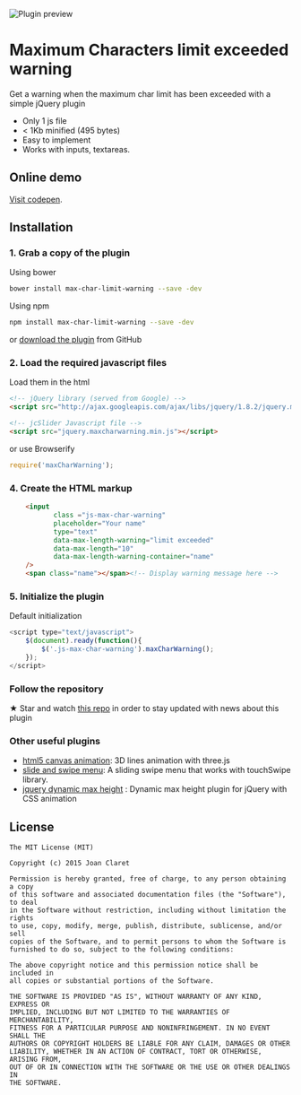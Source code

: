 
![Plugin preview](http://joanclaret.github.io/host/max-char-limit-warning.png)

Maximum Characters limit exceeded warning
========================================
Get a warning when the maximum char limit has been exceeded with a simple jQuery plugin

* Only 1 js file
* < 1Kb minified (495 bytes)
* Easy to implement
* Works with inputs, textareas.

Online demo
-----------

[Visit codepen](http://codepen.io/joanclaret/pen/XmwLVP).


Installation
-----------

### 1. Grab a copy of the plugin

Using bower

```bash
bower install max-char-limit-warning --save -dev
```

Using npm

```bash
npm install max-char-limit-warning --save -dev
```

or [download the plugin](https://github.com/JoanClaret/max-char-limit-warning/archive/master.zip) from GitHub


### 2. Load the required javascript files


Load them in the html

```html
<!-- jQuery library (served from Google) -->
<script src="http://ajax.googleapis.com/ajax/libs/jquery/1.8.2/jquery.min.js"></script>

<!-- jcSlider Javascript file -->
<script src="jquery.maxcharwarning.min.js"></script>
```

or use Browserify

```javascript
require('maxCharWarning');
```


### 4. Create the HTML markup

```html
    <input 
           class ="js-max-char-warning" 
           placeholder="Your name" 
           type="text" 
           data-max-length-warning="limit exceeded" 
           data-max-length="10" 
           data-max-length-warning-container="name"
    /> 
    <span class="name"></span><!-- Display warning message here -->
```

### 5. Initialize the plugin

Default initialization

```javascript
<script type="text/javascript">
    $(document).ready(function(){
        $('.js-max-char-warning').maxCharWarning();
    });
</script>
```


### Follow the repository
★ Star and watch [this repo](https://github.com/JoanClaret/max-char-limit-warning) in order to stay updated with news about this plugin


### Other useful  plugins
* [html5 canvas animation](http://joanclaret.github.io/html5-canvas-animation): 3D lines animation with three.js 
* [slide and swipe menu](http://joanclaret.github.io/slide-and-swipe-menu): A sliding swipe menu that works with touchSwipe library. 
* [jquery dynamic max height](http://joanclaret.github.io/jquery-dynamic-max-height) : Dynamic max height plugin for jQuery with CSS animation


License
-------

    The MIT License (MIT)

    Copyright (c) 2015 Joan Claret

    Permission is hereby granted, free of charge, to any person obtaining a copy
    of this software and associated documentation files (the "Software"), to deal
    in the Software without restriction, including without limitation the rights
    to use, copy, modify, merge, publish, distribute, sublicense, and/or sell
    copies of the Software, and to permit persons to whom the Software is
    furnished to do so, subject to the following conditions:

    The above copyright notice and this permission notice shall be included in
    all copies or substantial portions of the Software.

    THE SOFTWARE IS PROVIDED "AS IS", WITHOUT WARRANTY OF ANY KIND, EXPRESS OR
    IMPLIED, INCLUDING BUT NOT LIMITED TO THE WARRANTIES OF MERCHANTABILITY,
    FITNESS FOR A PARTICULAR PURPOSE AND NONINFRINGEMENT. IN NO EVENT SHALL THE
    AUTHORS OR COPYRIGHT HOLDERS BE LIABLE FOR ANY CLAIM, DAMAGES OR OTHER
    LIABILITY, WHETHER IN AN ACTION OF CONTRACT, TORT OR OTHERWISE, ARISING FROM,
    OUT OF OR IN CONNECTION WITH THE SOFTWARE OR THE USE OR OTHER DEALINGS IN
    THE SOFTWARE.
